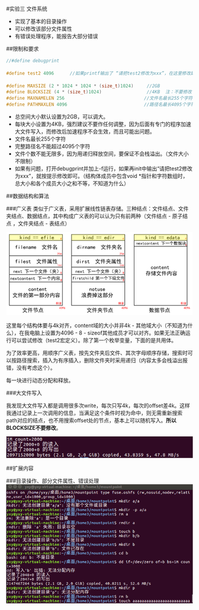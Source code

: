 #实验三 文件系统

 - 实现了基本的目录操作
 - 可以修改该部分文件属性
 - 有错误处理程序，能报告大部分错误
 
##限制和要求

```c
//#define debugprint

#define test2 4096		//如果printf输出了 “请把test2修改为xxx”，在这里修改即可

#define MAXSIZE (2 * 1024 * 1024 * (size_t)1024)     //2GB
#define BLOCKSIZE (4 * (size_t)1024)                 //4KB	注：不要修改！
#define MAXNAMELEN 256								//文件名最长255个字符
#define PATHMAXLEN 4096								//路径名最长4095个字符
```

 - 总空间大小默认设置为2GB，可以调大。
 - 每块大小设置为4KB，强烈建议不要作任何调整，因为后面有专门的程序加速大文件写入，而修改后加速程序不会生效，而且可能出问题。
 -  文件名最长255个字符
 -  完整路径名不能超过4095个字符
 -  文件个数不能无限多，因为用递归释放空间，要保证不会栈溢出。（文件大小不限制）
 -  如果有问题，打开debugprint并加上-f运行，如果再init中输出“请把test2修改为xxx”，就按提示修改即可。（结构体成员中包含void *指针和字符数组时，总大小和各个成员大小之和不等，不知道为什么）

##数据结构和算法

###广义表
类似于广义表，采用扩展线性链表存储。三种结点：文件结点、文件夹结点、数据结点，其中构成广义表的可以认为只有前两种（文件结点 - 原子结点 ，文件夹结点 - 表结点）

![GList](https://raw.githubusercontent.com/OSH-2018/3-yxyyyxxyy/master/pic/GList.PNG)

这里每个结构体要与4k对齐，content域的大小并非4k - 其他域大小（不知道为什么），在我电脑上设置为4096 - 8 - sizeof其他成员才可以对齐。如果无法正确运行可以尝试修改（test2宏定义）。除了第一个枚举变量，下面的是共用体。

为了效率更高，用顺序广义表，按先文件夹后文件、其次字母顺序存储，搜索时可以按路径搜索，插入为有序插入，删除文件夹时采用递归（内容太多会栈溢出报错，没有考虑这个）。

每一块进行动态分配和释放。

###大文件写入

我发现大文件写入都是调用很多次write，每次只写4k，每次的offset差4k。这样我通过记录上一次调用的信息，当满足这个条件时视为命中，则无需重新搜索path对应的结点，也不用搜索offset处的节点，基本上可以随机写入。**所以BLOCKSIZE不要修改**。

![Write](https://raw.githubusercontent.com/OSH-2018/3-yxyyyxxyy/master/pic/write.png)

##扩展内容

###目录操作、部分文件属性、错误处理
![Result](https://raw.githubusercontent.com/OSH-2018/3-yxyyyxxyy/master/pic/result.png)
